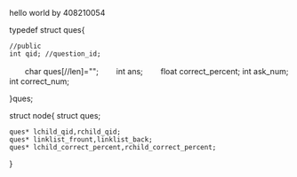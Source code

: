 hello world by 408210054



typedef struct ques{

    //public
    int qid; //question_id;
　　char ques[//len]="";
　　int ans;
　　float correct_percent;
    int ask_num;
    int correct_num;

    

}ques;


struct node{
    struct ques;

    ques* lchild_qid,rchild_qid;
    ques* linklist_frount,linklist_back;
    ques* lchild_correct_percent,rchild_correct_percent;

}
